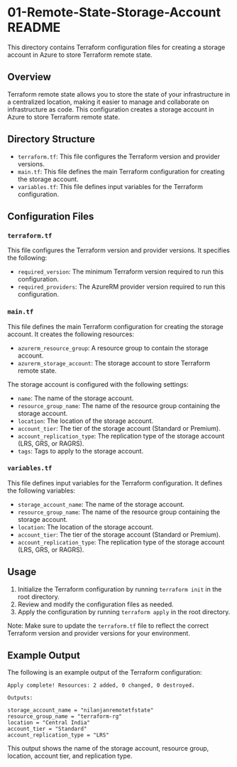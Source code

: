 

# 01-Remote-State-Storage-Account README

This directory contains Terraform configuration files for creating a storage account in Azure to store Terraform remote state.

## Overview

Terraform remote state allows you to store the state of your infrastructure in a centralized location, making it easier to manage and collaborate on infrastructure as code. This configuration creates a storage account in Azure to store Terraform remote state.

## Directory Structure

* `terraform.tf`: This file configures the Terraform version and provider versions.
* `main.tf`: This file defines the main Terraform configuration for creating the storage account.
* `variables.tf`: This file defines input variables for the Terraform configuration.

## Configuration Files

### `terraform.tf`

This file configures the Terraform version and provider versions. It specifies the following:

* `required_version`: The minimum Terraform version required to run this configuration.
* `required_providers`: The AzureRM provider version required to run this configuration.

### `main.tf`

This file defines the main Terraform configuration for creating the storage account. It creates the following resources:

* `azurerm_resource_group`: A resource group to contain the storage account.
* `azurerm_storage_account`: The storage account to store Terraform remote state.

The storage account is configured with the following settings:

* `name`: The name of the storage account.
* `resource_group_name`: The name of the resource group containing the storage account.
* `location`: The location of the storage account.
* `account_tier`: The tier of the storage account (Standard or Premium).
* `account_replication_type`: The replication type of the storage account (LRS, GRS, or RAGRS).
* `tags`: Tags to apply to the storage account.

### `variables.tf`

This file defines input variables for the Terraform configuration. It defines the following variables:

* `storage_account_name`: The name of the storage account.
* `resource_group_name`: The name of the resource group containing the storage account.
* `location`: The location of the storage account.
* `account_tier`: The tier of the storage account (Standard or Premium).
* `account_replication_type`: The replication type of the storage account (LRS, GRS, or RAGRS).

## Usage

1. Initialize the Terraform configuration by running `terraform init` in the root directory.
2. Review and modify the configuration files as needed.
3. Apply the configuration by running `terraform apply` in the root directory.

Note: Make sure to update the `terraform.tf` file to reflect the correct Terraform version and provider versions for your environment.

## Example Output

The following is an example output of the Terraform configuration:
```
Apply complete! Resources: 2 added, 0 changed, 0 destroyed.

Outputs:

storage_account_name = "nilanjanremotetfstate"
resource_group_name = "terraform-rg"
location = "Central India"
account_tier = "Standard"
account_replication_type = "LRS"
```
This output shows the name of the storage account, resource group, location, account tier, and replication type.